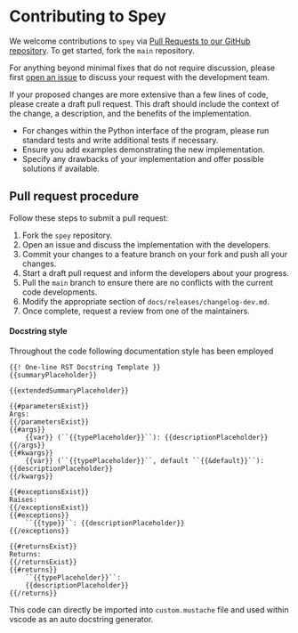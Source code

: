 # Contributing to Spey

We welcome contributions to ``spey`` via
  [Pull Requests to our GitHub repository](https://github.com/SpeysideHEP/spey/pulls).
To get started, fork the ``main`` repository.

For anything beyond minimal fixes that do not require discussion, please first [open an issue](https://github.com/SpeysideHEP/spey/issues/new/choose)
to discuss your request with the development team.

If your proposed changes are more extensive than a few lines of code, please create a draft pull request. This draft should include the context of the change, a description, and the benefits of the implementation.

- For changes within the Python interface of the program, please run standard tests and write additional tests if necessary.
- Ensure you add examples demonstrating the new implementation.
- Specify any drawbacks of your implementation and offer possible solutions if available.

## Pull request procedure

Follow these steps to submit a pull request:

1. Fork the `spey` repository.
2. Open an issue and discuss the implementation with the developers.
3. Commit your changes to a feature branch on your fork and push all your changes.
4. Start a draft pull request and inform the developers about your progress.
5. Pull the ``main`` branch to ensure there are no conflicts with the current code developments.
6. Modify the appropriate section of
   `docs/releases/changelog-dev.md`.
7. Once complete, request a review from one of the maintainers.

#### Docstring style

Throughout the code following documentation style has been employed

```
{{! One-line RST Docstring Template }}
{{summaryPlaceholder}}

{{extendedSummaryPlaceholder}}

{{#parametersExist}}
Args:
{{/parametersExist}}
{{#args}}
    {{var}} (``{{typePlaceholder}}``): {{descriptionPlaceholder}}
{{/args}}
{{#kwargs}}
    {{var}} (``{{typePlaceholder}}``, default ``{{&default}}``): {{descriptionPlaceholder}}
{{/kwargs}}

{{#exceptionsExist}}
Raises:
{{/exceptionsExist}}
{{#exceptions}}
    ``{{type}}``: {{descriptionPlaceholder}}
{{/exceptions}}

{{#returnsExist}}
Returns:
{{/returnsExist}}
{{#returns}}
    ``{{typePlaceholder}}``:
    {{descriptionPlaceholder}}
{{/returns}}
```

This code can directly be imported into ``custom.mustache`` file and used within vscode as an auto docstring generator.
